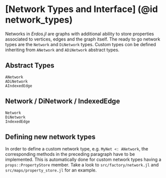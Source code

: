 # [Network Types and Interface] (@id network_types)
Networks in *Erdos.jl* are graphs with additional ability to store properties
associated to vertices, edges and the graph itself.
The ready to go network types are the `Network` and `DiNetwork` types. Custom
types con be defined inheriting from `ANetwork` and `ADiNetwork` abstract types.

## Abstract Types

```@docs
ANetwork
ADiNetwork
AIndexedEdge
```

## Network / DiNetwork / IndexedEdge

```@docs
Network
DiNetwork
IndexedEdge
```

## Defining new network types
In order to define a custom network type, e.g. `MyNet <: ANetwork`, the corresponding
methods in the preceding paragraph have to be implemented.
This is automatically done for custom network types having a `props::PropertyStore`
member. Take a look to `src/factory/network.jl` and `src/maps/property_store.jl` for an example.
